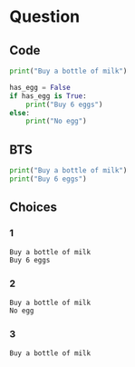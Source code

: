 # Question

## Code

```python
print("Buy a bottle of milk")

has_egg = False
if has_egg is True:
    print("Buy 6 eggs")
else:
    print("No egg")
```

## BTS

```python
print("Buy a bottle of milk")
print("Buy 6 eggs")
```

## Choices

### 1

```txt
Buy a bottle of milk
Buy 6 eggs
```

### 2

```txt
Buy a bottle of milk
No egg
```

### 3

```txt
Buy a bottle of milk
```
